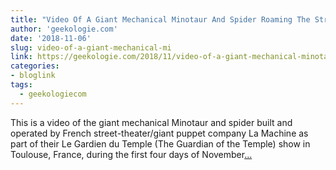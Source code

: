 ```yaml
---
title: "Video Of A Giant Mechanical Minotaur And Spider Roaming The Streets of Toulouse, France"
author: 'geekologie.com'
date: '2018-11-06'
slug: video-of-a-giant-mechanical-mi
link: https://geekologie.com/2018/11/video-of-a-giant-mechanical-minotaur-and.php
categories:
- bloglink
tags:
  - geekologiecom
---
```


This is a video of the giant mechanical Minotaur and spider built and operated by French street-theater/giant puppet company La Machine as part of their Le Gardien du Temple (The Guardian of the Temple) show in Toulouse, France, during the first four days of November[... <i class="fas fa-external-link-alt"></i>](https://geekologie.com/2018/11/video-of-a-giant-mechanical-minotaur-and.php)

